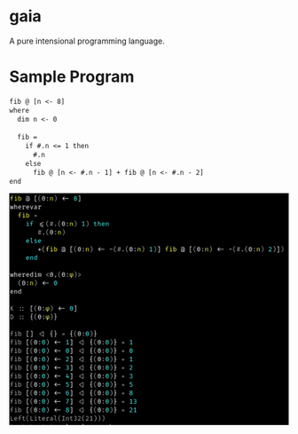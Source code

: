 # gaia

A pure intensional programming language.

# Sample Program

```
fib @ [n <- 8]
where
  dim n <- 0

  fib =
    if #.n <= 1 then
      #.n
    else
      fib @ [n <- #.n - 1] + fib @ [n <- #.n - 2]
end
```
![Sample1](/output.png?raw=true "Sample Output")



